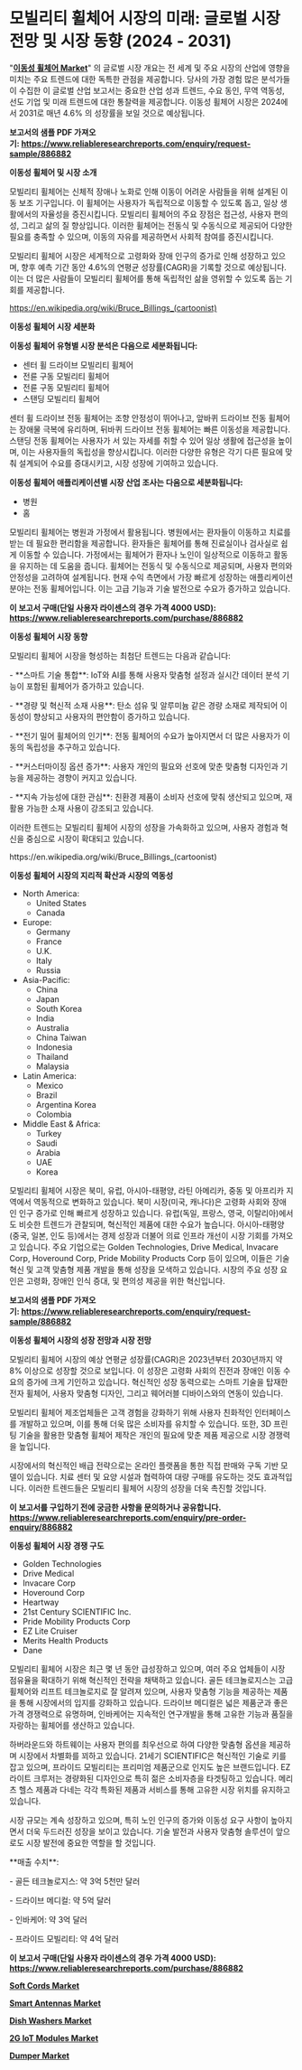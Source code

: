 <p><h1>모빌리티 휠체어 시장의 미래: 글로벌 시장 전망 및 시장 동향 (2024 - 2031)</h1></p><p>"<strong><a href="https://www.reliableresearchreports.com/mobility-wheelchairs-r886882?utm_campaign=106&utm_medium=7&utm_source=Github&utm_content=ia&utm_term=01102024&utm_id=mobility-wheelchairs">이동성 휠체어 Market</a></strong>" 의 글로벌 시장 개요는 전 세계 및 주요 시장의 산업에 영향을 미치는 주요 트렌드에 대한 독특한 관점을 제공합니다. 당사의 가장 경험 많은 분석가들이 수집한 이 글로벌 산업 보고서는 중요한 산업 성과 트렌드, 수요 동인, 무역 역동성, 선도 기업 및 미래 트렌드에 대한 통찰력을 제공합니다. 이동성 휠체어 시장은 2024에서 2031로 매년 4.6% 의 성장률을 보일 것으로 예상됩니다.</p>
<p><strong>보고서의 샘플 PDF 가져오기:&nbsp;<a href="https://www.reliableresearchreports.com/enquiry/request-sample/886882?utm_campaign=106&utm_medium=7&utm_source=Github&utm_content=ia&utm_term=01102024&utm_id=mobility-wheelchairs">https://www.reliableresearchreports.com/enquiry/request-sample/886882</a></strong></p>
<p><strong>이동성 휠체어 및 시장 소개</strong></p>
<p><p>모빌리티 휠체어는 신체적 장애나 노화로 인해 이동이 어려운 사람들을 위해 설계된 이동 보조 기구입니다. 이 휠체어는 사용자가 독립적으로 이동할 수 있도록 돕고, 일상 생활에서의 자율성을 증진시킵니다. 모빌리티 휠체어의 주요 장점은 접근성, 사용자 편의성, 그리고 삶의 질 향상입니다. 이러한 휠체어는 전동식 및 수동식으로 제공되어 다양한 필요를 충족할 수 있으며, 이동의 자유를 제공하면서 사회적 참여를 증진시킵니다. </p><p>모빌리티 휠체어 시장은 세계적으로 고령화와 장애 인구의 증가로 인해 성장하고 있으며, 향후 예측 기간 동안 4.6%의 연평균 성장률(CAGR)을 기록할 것으로 예상됩니다. 이는 더 많은 사람들이 모빌리티 휠체어를 통해 독립적인 삶을 영위할 수 있도록 돕는 기회를 제공합니다.</p></p>
<p><a href="https://en.wikipedia.org/wiki/Bruce_Billings_(cartoonist)?utm_campaign=106&utm_medium=7&utm_source=Github&utm_content=ia&utm_term=01102024&utm_id=mobility-wheelchairs">https://en.wikipedia.org/wiki/Bruce_Billings_(cartoonist)</a></p>
<p><strong>이동성 휠체어 시장 세분화</strong></p>
<p><strong>이동성 휠체어 유형별 시장 분석은 다음으로 세분화됩니다:</strong></p>
<p><ul><li>센터 휠 드라이브 모빌리티 휠체어</li><li>전륜 구동 모빌리티 휠체어</li><li>전륜 구동 모빌리티 휠체어</li><li>스탠딩 모빌리티 휠체어</li></ul></p>
<p><p>센터 휠 드라이브 전동 휠체어는 조향 안정성이 뛰어나고, 앞바퀴 드라이브 전동 휠체어는 장애물 극복에 유리하며, 뒤바퀴 드라이브 전동 휠체어는 빠른 이동성을 제공합니다. 스탠딩 전동 휠체어는 사용자가 서 있는 자세를 취할 수 있어 일상 생활에 접근성을 높이며, 이는 사용자들의 독립성을 향상시킵니다. 이러한 다양한 유형은 각기 다른 필요에 맞춰 설계되어 수요를 증대시키고, 시장 성장에 기여하고 있습니다.</p></p>
<p><strong>이동성 휠체어 애플리케이션별 시장 산업 조사는 다음으로 세분화됩니다:</strong></p>
<p><ul><li>병원</li><li>홈</li></ul></p>
<p><p>모빌리티 휠체어는 병원과 가정에서 활용됩니다. 병원에서는 환자들이 이동하고 치료를 받는 데 필요한 편리함을 제공합니다. 환자들은 휠체어를 통해 진료실이나 검사실로 쉽게 이동할 수 있습니다. 가정에서는 휠체어가 환자나 노인이 일상적으로 이동하고 활동을 유지하는 데 도움을 줍니다. 휠체어는 전동식 및 수동식으로 제공되며, 사용자 편의와 안정성을 고려하여 설계됩니다. 현재 수익 측면에서 가장 빠르게 성장하는 애플리케이션 분야는 전동 휠체어입니다. 이는 고급 기능과 기술 발전으로 수요가 증가하고 있습니다.</p></p>
<p><strong>이 보고서 구매(단일 사용자 라이센스의 경우 가격 4000 USD): <a href="https://www.reliableresearchreports.com/purchase/886882?utm_campaign=106&utm_medium=7&utm_source=Github&utm_content=ia&utm_term=01102024&utm_id=mobility-wheelchairs">https://www.reliableresearchreports.com/purchase/886882</a></strong></p>
<p><strong>이동성 휠체어 시장 동향</strong></p>
<p><p>모빌리티 휠체어 시장을 형성하는 최첨단 트렌드는 다음과 같습니다:</p><p>- **스마트 기술 통합**: IoT와 AI를 통해 사용자 맞춤형 설정과 실시간 데이터 분석 기능이 포함된 휠체어가 증가하고 있습니다.</p><p>- **경량 및 혁신적 소재 사용**: 탄소 섬유 및 알루미늄 같은 경량 소재로 제작되어 이동성이 향상되고 사용자의 편안함이 증가하고 있습니다.</p><p>- **전기 밀어 휠체어의 인기**: 전동 휠체어의 수요가 높아지면서 더 많은 사용자가 이동의 독립성을 추구하고 있습니다.</p><p>- **커스터마이징 옵션 증가**: 사용자 개인의 필요와 선호에 맞춘 맞춤형 디자인과 기능을 제공하는 경향이 커지고 있습니다.</p><p>- **지속 가능성에 대한 관심**: 친환경 제품이 소비자 선호에 맞춰 생산되고 있으며, 재활용 가능한 소재 사용이 강조되고 있습니다.</p><p>이러한 트렌드는 모빌리티 휠체어 시장의 성장을 가속화하고 있으며, 사용자 경험과 혁신을 중심으로 시장이 확대되고 있습니다.</p></p>
<p>https://en.wikipedia.org/wiki/Bruce_Billings_(cartoonist)</p>
<p><strong>이동성 휠체어 시장의 지리적 확산과 시장의 역동성</strong></p>
<p><ul>
    <li>
        North America:
        <ul>
            <li>United States</li>
            <li>Canada</li>
        </ul>
    </li>
    <li>
        Europe:
        <ul>
            <li>Germany</li>
            <li>France</li>
            <li>U.K.</li>
            <li>Italy</li>
            <li>Russia</li>
        </ul>
    </li>
    <li>
        Asia-Pacific:
        <ul>
            <li>China</li>
            <li>Japan</li>
            <li>South Korea</li>
            <li>India</li>
            <li>Australia</li>
            <li>China Taiwan</li>
            <li>Indonesia</li>
            <li>Thailand</li>
            <li>Malaysia</li>
        </ul>
    </li>
    <li>
        Latin America:
        <ul>
            <li>Mexico</li>
            <li>Brazil</li>
            <li>Argentina Korea</li>
            <li>Colombia</li>
        </ul>
    </li>
    <li>
        Middle East & Africa:
        <ul>
            <li>Turkey</li>
            <li>Saudi</li>
            <li>Arabia</li>
            <li>UAE</li>
            <li>Korea</li>
        </ul>
    </li>
    </ul></p>
<p><p>모빌리티 휠체어 시장은 북미, 유럽, 아시아-태평양, 라틴 아메리카, 중동 및 아프리카 지역에서 역동적으로 변화하고 있습니다. 북미 시장(미국, 캐나다)은 고령화 사회와 장애인 인구 증가로 인해 빠르게 성장하고 있습니다. 유럽(독일, 프랑스, 영국, 이탈리아)에서도 비슷한 트렌드가 관찰되며, 혁신적인 제품에 대한 수요가 높습니다. 아시아-태평양(중국, 일본, 인도 등)에서는 경제 성장과 더불어 의료 인프라 개선이 시장 기회를 가져오고 있습니다. 주요 기업으로는 Golden Technologies, Drive Medical, Invacare Corp, Hoveround Corp, Pride Mobility Products Corp 등이 있으며, 이들은 기술 혁신 및 고객 맞춤형 제품 개발을 통해 성장을 모색하고 있습니다. 시장의 주요 성장 요인은 고령화, 장애인 인식 증대, 및 편의성 제공을 위한 혁신입니다.</p></p>
<p><strong>보고서의 샘플 PDF 가져오기:&nbsp;<a href="https://www.reliableresearchreports.com/enquiry/request-sample/886882?utm_campaign=106&utm_medium=7&utm_source=Github&utm_content=ia&utm_term=01102024&utm_id=mobility-wheelchairs">https://www.reliableresearchreports.com/enquiry/request-sample/886882</a></strong></p>
<p><strong>이동성 휠체어 시장의 성장 전망과 시장 전망</strong></p>
<p><p>모빌리티 휠체어 시장의 예상 연평균 성장률(CAGR)은 2023년부터 2030년까지 약 8% 이상으로 성장할 것으로 보입니다. 이 성장은 고령화 사회의 진전과 장애인 이동 수요의 증가에 크게 기인하고 있습니다. 혁신적인 성장 동력으로는 스마트 기술을 탑재한 전자 휠체어, 사용자 맞춤형 디자인, 그리고 웨어러블 디바이스와의 연동이 있습니다.</p><p>모빌리티 휠체어 제조업체들은 고객 경험을 강화하기 위해 사용자 친화적인 인터페이스를 개발하고 있으며, 이를 통해 더욱 많은 소비자를 유치할 수 있습니다. 또한, 3D 프린팅 기술을 활용한 맞춤형 휠체어 제작은 개인의 필요에 맞춘 제품 제공으로 시장 경쟁력을 높입니다.</p><p>시장에서의 혁신적인 배급 전략으로는 온라인 플랫폼을 통한 직접 판매와 구독 기반 모델이 있습니다. 치료 센터 및 요양 시설과 협력하여 대량 구매를 유도하는 것도 효과적입니다. 이러한 트렌드들은 모빌리티 휠체어 시장의 성장을 더욱 촉진할 것입니다.</p></p>
<p><strong>이 보고서를 구입하기 전에 궁금한 사항을 문의하거나 공유합니다. <a href="https://www.reliableresearchreports.com/enquiry/pre-order-enquiry/886882?utm_campaign=106&utm_medium=7&utm_source=Github&utm_content=ia&utm_term=01102024&utm_id=mobility-wheelchairs">https://www.reliableresearchreports.com/enquiry/pre-order-enquiry/886882</a></strong></p>
<p><strong>이동성 휠체어 시장 경쟁 구도</strong></p>
<p><ul><li>Golden Technologies</li><li>Drive Medical</li><li>Invacare Corp</li><li>Hoveround Corp</li><li>Heartway</li><li>21st Century SCIENTIFIC Inc.</li><li>Pride Mobility Products Corp</li><li>EZ Lite Cruiser</li><li>Merits Health Products</li><li>Dane</li></ul></p>
<p><p>모빌리티 휠체어 시장은 최근 몇 년 동안 급성장하고 있으며, 여러 주요 업체들이 시장 점유율을 확대하기 위해 혁신적인 전략을 채택하고 있습니다. 골든 테크놀로지스는 고급 휠체어와 리프트 테크놀로지로 잘 알려져 있으며, 사용자 맞춤형 기능을 제공하는 제품을 통해 시장에서의 입지를 강화하고 있습니다. 드라이브 메디컬은 넓은 제품군과 좋은 가격 경쟁력으로 유명하며, 인바케어는 지속적인 연구개발을 통해 고유한 기능과 품질을 자랑하는 휠체어를 생산하고 있습니다.</p><p>하버라운드와 하트웨이는 사용자 편의를 최우선으로 하여 다양한 맞춤형 옵션을 제공하며 시장에서 차별화를 꾀하고 있습니다. 21세기 SCIENTIFIC은 혁신적인 기술로 키를 잡고 있으며, 프라이드 모빌리티는 프리미엄 제품군으로 인지도 높은 브랜드입니다. EZ 라이트 크루저는 경량화된 디자인으로 특히 젊은 소비자층을 타겟팅하고 있습니다. 메리츠 헬스 제품과 다네는 각각 특화된 제품과 서비스를 통해 고유한 시장 위치를 유지하고 있습니다.</p><p>시장 규모는 계속 성장하고 있으며, 특히 노인 인구의 증가와 이동성 요구 사항이 높아지면서 더욱 두드러진 성장을 보이고 있습니다. 기술 발전과 사용자 맞춤형 솔루션이 앞으로도 시장 발전에 중요한 역할을 할 것입니다. </p><p>**매출 수치**:</p><p>- 골든 테크놀로지스: 약 3억 5천만 달러</p><p>- 드라이브 메디컬: 약 5억 달러</p><p>- 인바케어: 약 3억 달러</p><p>- 프라이드 모빌리티: 약 4억 달러</p></p>
<p><strong>이 보고서 구매(단일 사용자 라이센스의 경우 가격 4000 USD): <a href="https://www.reliableresearchreports.com/purchase/886882?utm_campaign=106&utm_medium=7&utm_source=Github&utm_content=ia&utm_term=01102024&utm_id=mobility-wheelchairs">https://www.reliableresearchreports.com/purchase/886882</a></strong></p>
<p><strong><p><a href="https://github.com/RoseBoyd475/Market-Research-Report-List-1/blob/main/soft-cords-market.md?utm_campaign=106&utm_medium=7&utm_source=Github&utm_content=ia&utm_term=01102024&utm_id=mobility-wheelchairs">Soft Cords Market</a></p><p><a href="https://issuu.com/reportprime-2/docs/smart-antennas-market-size-2030.ppt_78fe053c401165?utm_campaign=106&utm_medium=7&utm_source=Github&utm_content=ia&utm_term=01102024&utm_id=mobility-wheelchairs">Smart Antennas Market</a></p><p><a href="https://www.linkedin.com/pulse/global-dish-washers-market-analysis-trends-forecasts-growth-dpy7e?utm_campaign=106&utm_medium=7&utm_source=Github&utm_content=ia&utm_term=01102024&utm_id=mobility-wheelchairs">Dish Washers Market</a></p><p><a href="https://issuu.com/reportprime-2/docs/2g-iot-modules-market-size-2030.ppt_f5f34c116015f6?utm_campaign=106&utm_medium=7&utm_source=Github&utm_content=ia&utm_term=01102024&utm_id=mobility-wheelchairs">2G IoT Modules Market</a></p><p><a href="https://www.linkedin.com/pulse/dumper-market-size-share-analysis-growth-trends-forecasts-yugee?utm_campaign=106&utm_medium=7&utm_source=Github&utm_content=ia&utm_term=01102024&utm_id=mobility-wheelchairs">Dumper Market</a></p></strong></p>
<p></p>